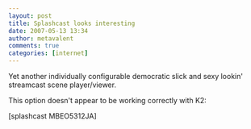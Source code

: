 ```yaml
---
layout: post
title: Splashcast looks interesting
date: 2007-05-13 13:34
author: metavalent
comments: true
categories: [internet]
---
```

Yet another individually configurable democratic slick and sexy lookin' streamcast scene player/viewer. 



This option doesn't appear to be working correctly with K2:

[splashcast MBEO5312JA]
